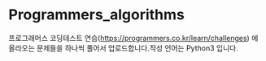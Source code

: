 # Programmers_algorithms
프로그래머스 코딩테스트 연습(https://programmers.co.kr/learn/challenges) 에 올라오는 문제들을 하나씩 풀어서 업로드합니다.작성 언어는 Python3 입니다.
